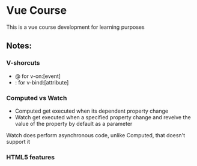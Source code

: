 # Vue Course

This is a vue course development for learning purposes

## Notes:
### V-shorcuts

* @ for v-on:[event]
* : for v-bind:[attribute]

### Computed vs Watch

* Computed get executed when its dependent property change
* Watch get executed when a specified property change and reveive the value of the property by default as a parameter

Watch does perform asynchronous code, unlike Computed, that doesn't support it

### HTML5 features

<template> is a tag that doesn't show as text and is usefull to group certain code like a div does.